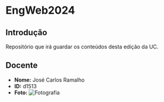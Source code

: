 # EngWeb2024

## Introdução
Repositório que irá guardar os conteúdos desta edição da UC.

## Docente

- **Nome:** José Carlos Ramalho
- **ID:** d1513
- **Foto:** ![Fotografia](jcr.jpg)
